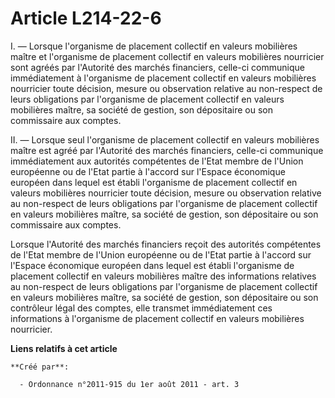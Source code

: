 # Article L214-22-6

I. ― Lorsque l'organisme de placement collectif en valeurs mobilières maître et l'organisme de placement collectif en valeurs
mobilières nourricier sont agréés par l'Autorité des marchés financiers, celle-ci communique immédiatement à l'organisme de
placement collectif en valeurs mobilières nourricier toute décision, mesure ou observation relative au non-respect de leurs
obligations par l'organisme de placement collectif en valeurs mobilières maître, sa société de gestion, son dépositaire ou
son commissaire aux comptes. 

II. ― Lorsque seul l'organisme de placement collectif en valeurs mobilières maître est agréé par l'Autorité des marchés
financiers, celle-ci communique immédiatement aux autorités compétentes de l'Etat membre de l'Union européenne ou de l'Etat
partie à l'accord sur l'Espace économique européen dans lequel est établi l'organisme de placement collectif en valeurs
mobilières nourricier toute décision, mesure ou observation relative au non-respect de leurs obligations par l'organisme de
placement collectif en valeurs mobilières maître, sa société de gestion, son dépositaire ou son commissaire aux comptes. 

Lorsque l'Autorité des marchés financiers reçoit des autorités compétentes de l'Etat membre de l'Union européenne ou de
l'Etat partie à l'accord sur l'Espace économique européen dans lequel est établi l'organisme de placement collectif en
valeurs mobilières maître des informations relatives au non-respect de leurs obligations par l'organisme de placement
collectif en valeurs mobilières maître, sa société de gestion, son dépositaire ou son contrôleur légal des comptes, elle
transmet immédiatement ces informations à l'organisme de placement collectif en valeurs mobilières nourricier.

**Liens relatifs à cet article**

	**Créé par**:

	  - Ordonnance n°2011-915 du 1er août 2011 - art. 3
